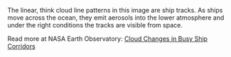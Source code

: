 The linear, think cloud line patterns in this image are ship tracks. As ships move across the ocean, they emit aerosols into the lower atmosphere and under the right conditions the tracks are visible from space.

Read more at NASA Earth Observatory: [Cloud Changes in Busy Ship Corridors](https://earthobservatory.nasa.gov/images/146830/cloud-changes-in-busy-ship-corridors)